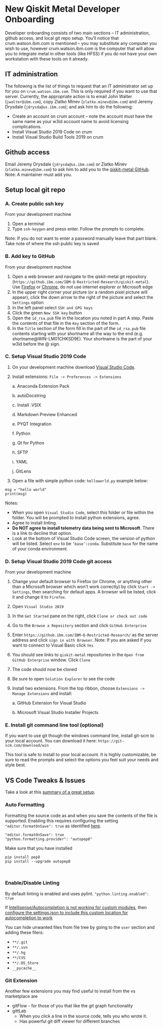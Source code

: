 ﻿# ﻿﻿﻿﻿﻿﻿﻿﻿﻿﻿﻿﻿﻿﻿﻿﻿﻿﻿﻿﻿﻿﻿﻿﻿﻿New Qiskit Metal Developer Onboarding
Developer onboarding consists of two main sections – IT administration, github access, and local git repo setup.  You’ll notice that crum.watson.ibm.com is mentioned – you may substitute any computer you wish to use, however crum.watson.ibm.com is the computer that will allow you to integrate metal in other tools (like HFSS) if you do not have your own workstation with these tools on it already.

## IT administration
The following is the list of things to request that an IT administrator set up for you on `crum.watson.ibm.com`.  This is only required if you want to use that server.  Currently, the appropriate action is to email John Walter (`jwalter@ibm.com`), copy Zlatko Minev (`zlatko.minev@ibm.com`) and Jeremy Drysdale (`jdrysda@us.ibm.com`); and ask him to do the following:

* Create an account on crum account – note the account must have the same name as your w3id account name to avoid licensing complications.
* Install Visual Studio 2019 Code on crum
* Install Visual Studio Build Tools 2019 on crum

## Github access
Email Jeremy Drysdale (`jdrysda@us.ibm.com`) or Zlatko Minev (`zlatko.minev@ibm.com`) to ask him to add you to the [qiskit-metal GitHub](https://github.ibm.com/IBM-Q-Restricted-Research/qiskit-metal).  Note: A maintainer must add you.

## Setup local git repo

### A. Create public ssh key
From your development machine

1. Open a terminal
2. Type `ssh-keygen` and press enter.  Follow the prompts to complete.

Note: 	If you do not want to enter a password manually leave that part blank.  Take note of where the ssh public key is saved

### B. Add key to GitHub
From your development machine

1. Open a web browser and navigate to the qiskit-metal git repository (`https://github.ibm.com/IBM-Q-Restricted-Research/qiskit-metal`).  Use [Firefox](https://www.mozilla.org/en-US/firefox/) or [Chrome](https://www.google.com/chrome), do not use internet explorer or Microsoft edge
2. In the upper right corner your picture (or a random pixel picture will appear), click the down arrow to the right of the picture and select the `Settings` option
3. In the left panel select `SSH and GPG keys`
4. Click the green `New SSH key` button
5. Open the `id_rsa.pub` file in the location you noted in part A step.  Paste the contents of that file in the `Key` section of the form.
6. In the `Title` section of the form fill in the part of the `id_rsa.pub` file contents starting with your shortname all the way to the end (e.g. shortname@WIN-LM01CHKSD9E).  Your shortname is the part of your w3id before the @ sign. 

### C. Setup Visual Studio 2019 Code
1. On your development machine download [Visual Studio Code](https://code.visualstudio.com/docs/).
2. Install extensions: `File -> Preferences -> Extensions`

      a. Anaconda Extension Pack 

      b. autoDocstring
  
      c. Install .VSIX
  
      d. Markdown Preview Enhanced
  
      e. PYQT Integration
  
      f. Python
  
      g. Qt for Python
  
      h. SFTP
  
      i. YAML
  
      j. GitLens

3. Open a file with simple python code: `helloworld.py` example below:
```
msg = "hello world"
print(msg)
```

Notes:

* When you open `Visual Studio Code`, select this folder or file within the folder.  You will be prompted to install python extensions, agree. 
* Agree to install linting.  
* **Do NOT agree to install telemetry data being sent to Microsoft**. There is a link to decline that option.
* Look at the bottom of Visual Studio Code screen, the version of python will be listed.  Select `env` to be `‘base’:conda`.  Substitute `base` for the name of your conda environment.

### D. Setup Visual Studio 2019 Code git access
From your development machine

1. Change your default browser to Firefox (or Chrome, or anything other than a Microsoft browser which won't work correctly) by click `Start -> Settings`, then searching for default apps.  A browser will be listed, click it and change it to `Firefox`.
2. Open `Visual Studio 2019`
3. In the `Get Started` pane on the right, click `Clone or check out code`
4. Go to the `Browse a Repository` section and click `GitHub Enterprise`
5. Enter `https://github.ibm.com/IBM-Q-Restricted-Research/` as the server address and click `sign in with Browser`.  Note: If you are asked if you want to connect to Visual Basic click `Yes`
6. You should see links to `qiskit-metal` repositories in the `Open from GitHub Enterprise` window.  Click `Clone`
7. The code should now be cloned
8. Be sure to open `Solution Explorer` to see the code
9. Install two extensions.  From the top ribbon, choose `Extensions -> Manage Extensions` and install:

      a. GitHub Extension for Visual Studio

      b. Microsoft Visual Studio Installer Projects

### E. Install git command line tool (optional)
If you want to use git though the windows command line, install git-scm to your local account.  You can download it here: `https://git-scm.com/download/win`

This tool is safe to install to your local account.  It is highly customizable, be sure to read the prompts and select the options you feel suit your needs and style best.

## VS Code Tweaks & Issues

Take a look at this [summary of a great setup](https://donjayamanne.github.io/pythonVSCodeDocs/docs/python-path/). 

### Auto Formatting
Formatting the source code as and when you save the contents of the file is supported.
Enabling this requires configuring the setting `"editor.formatOnSave": true` as identified [here](https://code.visualstudio.com/updates/v1_47#_format-on-save).

```
"editor.formatOnSave": true  
"python.formatting.provider": "autopep8"
```
Make sure that you have installed

``` 
pip install pep8   
pip install --upgrade autopep8
```
 
### Enable/Disable Linting
By default linting is enabled and uses pylint. `"python.linting.enabled": true`

If [Intellisense/Autocompletion is not working for custom modules](https://donjayamanne.github.io/pythonVSCodeDocs/docs/troubleshooting_intellisense/), then [configure the settings.json to include this custom location for autocompletion to work](https://donjayamanne.github.io/pythonVSCodeDocs/docs/autocomplete/)

You can hide unwanted files from file tree by going to the `user` section and adding these filers:

* `**/.git`
* `**/.svn`
* `**/.hg`
* `**/CVS`
* `**/.DS_Store`
* `__pycache__`

### Git Extension
Another few extensions you may find useful to install from the vs marketplace are

* gitFlow - for those of you that like the git graph functionality
* gittLab
  * When you click a line in the source code, tells you who wrote it.
  * Has powerful git diff viewer for different branches




































